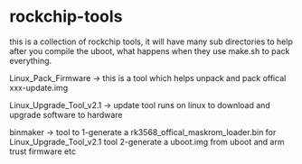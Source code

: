 # rockchip-tools
this is a collection of rockchip tools, it will have many sub directories to help after you compile the uboot, what happens when they use make.sh to pack everything.

Linux_Pack_Firmware       -> this is a tool which helps unpack and pack offical xxx-update.img

Linux_Upgrade_Tool_v2.1   -> update tool runs on linux to download and upgrade software to hardware

binmaker                  -> tool to 
                                    1-generate a rk3568_offical_maskrom_loader.bin for Linux_Upgrade_Tool_v2.1 tool
                                    2-generate a uboot.img from uboot and arm trust firmware etc
 
